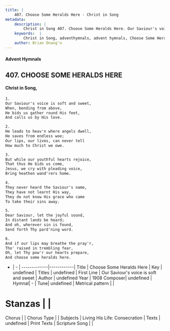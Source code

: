```yaml
---
title: |
    407. Choose Some Heralds Here - Christ in Song
metadata:
    description: |
        Christ in Song 407. Choose Some Heralds Here. Our Saviour's voice is soft and sweet, When, bending from above, He bids us gather round His feet, And calls us by His love.
    keywords:  |
        Christ in Song, adventhymnals, advent hymnals, Choose Some Heralds Here, Our Saviour's voice is soft and sweet. 
    author: Brian Onang'o
---
```


#### Advent Hymnals
## 407. CHOOSE SOME HERALDS HERE
####  Christ in Song,

```txt
1.
Our Saviour's voice is soft and sweet,
When, bending from above,
He bids us gather round His feet,
And calls us by His love.

2.
He leads to heav'n where angels dwell,
He saves from endless woe;
Our lips, our lives, can never tell
How much to Christ we owe.

3.
But while our youthful hearts rejoice,
That thus He bids us come,
Jesus, we cry with pleading voice,
Bring heathen wand'rers home.

4.
They never heard the Saviour's name,
They have not learnt His way,
They do not know His grace who came
To take their sins away.

5.
Dear Saviour, let the joyful sound,
In distant lands be heard;
And oh, wherever sin is found,
Send forth Thy pard'ning word.

6.
And if our lips may breathe the pray'r,
Tho' raised in trembling fear,
Oh, let Thy pow'r our hearts prepare,
And choose some heralds here.

```

- |   -  |
-------------|------------|
Title | Choose Some Heralds Here |
Key | undefined |
Titles | undefined |
First Line | Our Saviour's voice is soft and sweet |
Author | undefined
Year | 1908
Composer| undefined |
Hymnal|  - |
Tune| undefined |
Metrical pattern | |
# Stanzas |  |
Chorus |  |
Chorus Type |  |
Subjects | Living His Life: Consecration |
Texts | undefined |
Print Texts | 
Scripture Song |  |
    
